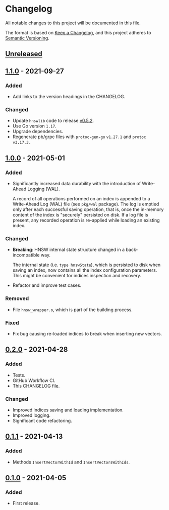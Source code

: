 # Changelog
All notable changes to this project will be documented in this file.

The format is based on [Keep a Changelog](https://keepachangelog.com/en/1.0.0/),
and this project adheres to [Semantic Versioning](https://semver.org/spec/v2.0.0.html).

## [Unreleased]

## [1.1.0] - 2021-09-27
### Added
- Add links to the version headings in the CHANGELOG.
 
### Changed
- Update `hnswlib` code to release [v0.5.2](https://github.com/nmslib/hnswlib/releases/tag/v0.5.2).
- Use Go version `1.17`.
- Upgrade dependencies.
- Regenerate pb/grpc files with `protoc-gen-go` `v1.27.1` and `protoc` `v3.17.3`.

## [1.0.0] - 2021-05-01
### Added
- Significantly increased data durability with the introduction of
  Write-Ahead Logging (WAL).

  A record of all operations performed on an index is appended to a Write-Ahead
  Log (WAL) file (see `pkg/wal` package). The log is emptied only after each
  successful saving operation, that is, once the in-memory content of the index
  is "securely" persisted on disk.
  If a log file is present, any recorded operation is re-applied while loading
  an existing index.

### Changed
- **Breaking**: HNSW internal state structure changed in a back-incompatible way.

  The internal state (i.e. `type hnswState`), which is persisted to disk when
  saving an index, now contains all the index configuration parameters.
  This might be convenient for indices inspection and recovery.
- Refactor and improve test cases.

### Removed
- File `hnsw_wrapper.o`, which is part of the building process.

### Fixed
- Fix bug causing re-loaded indices to break when inserting new vectors.

## [0.2.0] - 2021-04-28
### Added
- Tests.
- GitHub Workflow CI.
- This CHANGELOG file.

### Changed
- Improved indices saving and loading implementation.
- Improved logging.
- Significant code refactoring.

## [0.1.1] - 2021-04-13
### Added
- Methods `InsertVectorWithId` and `InsertVectorsWithIds`.

## [0.1.0] - 2021-04-05
### Added
- First release.

[Unreleased]: https://github.com/SpecializedGeneralist/hnsw-grpc-server/compare/v1.1.0...HEAD
[1.1.0]: https://github.com/SpecializedGeneralist/hnsw-grpc-server/compare/v1.0.0...v1.1.0
[1.0.0]: https://github.com/SpecializedGeneralist/hnsw-grpc-server/compare/v0.2.0...v1.0.0
[0.2.0]: https://github.com/SpecializedGeneralist/hnsw-grpc-server/compare/v0.1.1...v0.2.0
[0.1.1]: https://github.com/SpecializedGeneralist/hnsw-grpc-server/compare/v0.1.0...v0.1.1
[0.1.0]: https://github.com/SpecializedGeneralist/hnsw-grpc-server/releases/tag/v0.1.0
